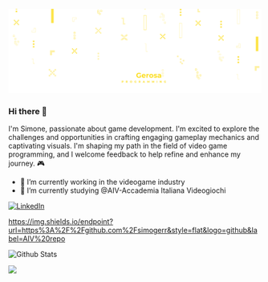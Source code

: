 
![gitHub_banner](https://github.com/simogerr/AIV/blob/main/resources/github_banner_transparency.png)
### Hi there 👋
I'm Simone, passionate about game development. I'm excited to explore the challenges and opportunities in crafting engaging gameplay mechanics and captivating visuals. I'm shaping my path in the field of video game programming, and I welcome feedback to help refine and enhance my journey. 🎮

- 🔭 I’m currently working in the videogame industry
- 🌱 I’m currently studying @AIV-Accademia Italiana Videogiochi

[![LinkedIn](https://img.shields.io/badge/linkedin-%230077B5.svg?style=for-the-badge&logo=linkedin&logoColor=white)](https://www.linkedin.com/in/simone-gerosa-7a306b98/)

https://img.shields.io/endpoint?url=https%3A%2F%2Fgithub.com%2Fsimogerr&style=flat&logo=github&label=AIV%20repo


![Github Stats](https://github-readme-stats.vercel.app/api?username=Adeel91&count_private=true&show_icons=true&include_all_commits=true&theme=prussian&layout=compact)

![](https://api.visitorbadge.io/api/VisitorHit?user=simogerr&repo=simogerr/simogerr&countColor=%237B1E7A)

<!--

Here are some ideas to get you started:

- 🔭 I’m currently working on ...
- 🌱 I’m currently learning ...
- 👯 I’m looking to collaborate on ...
- 🤔 I’m looking for help with ...
- 💬 Ask me about ...
- 📫 How to reach me: ...
- 😄 Pronouns: ...
- ⚡ Fun fact: ...
-->
